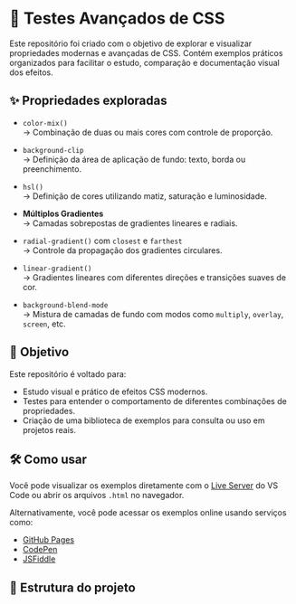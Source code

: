 # 🎨 Testes Avançados de CSS

Este repositório foi criado com o objetivo de explorar e visualizar propriedades modernas e avançadas de CSS. Contém exemplos práticos organizados para facilitar o estudo, comparação e documentação visual dos efeitos.

## ✨ Propriedades exploradas

- `color-mix()`  
  → Combinação de duas ou mais cores com controle de proporção.

- `background-clip`  
  → Definição da área de aplicação de fundo: texto, borda ou preenchimento.

- `hsl()`  
  → Definição de cores utilizando matiz, saturação e luminosidade.

- **Múltiplos Gradientes**  
  → Camadas sobrepostas de gradientes lineares e radiais.

- `radial-gradient()` com `closest` e `farthest`  
  → Controle da propagação dos gradientes circulares.

- `linear-gradient()`  
  → Gradientes lineares com diferentes direções e transições suaves de cor.

- `background-blend-mode`  
  → Mistura de camadas de fundo com modos como `multiply`, `overlay`, `screen`, etc.

## 🧪 Objetivo

Este repositório é voltado para:

- Estudo visual e prático de efeitos CSS modernos.
- Testes para entender o comportamento de diferentes combinações de propriedades.
- Criação de uma biblioteca de exemplos para consulta ou uso em projetos reais.

## 🛠️ Como usar

Você pode visualizar os exemplos diretamente com o [Live Server](https://marketplace.visualstudio.com/items?itemName=ritwickdey.LiveServer) do VS Code ou abrir os arquivos `.html` no navegador.

Alternativamente, você pode acessar os exemplos online usando serviços como:

- [GitHub Pages](https://pages.github.com/)
- [CodePen](https://codepen.io/)
- [JSFiddle](https://jsfiddle.net/)

## 📁 Estrutura do projeto

